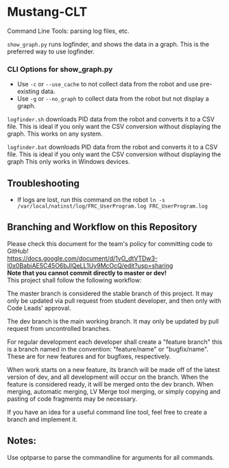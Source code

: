 # Mustang-CLT
Command Line Tools: parsing log files, etc.

`show_graph.py` runs logfinder, and shows the data in a graph. This is the preferred way to use logfinder. 

### CLI Options for show_graph.py
- Use `-c` or `--use_cache` to not collect data from the robot and use pre-existing data.
- Use `-g` or `--no_graph` to collect data from the robot but not display a graph.

`logfinder.sh` downloads PID data from the robot and converts it to a CSV file. This is ideal if you only want the CSV conversion without displaying the graph. This works on any system.

`logfinder.bat` downloads PID data from the robot and converts it to a CSV file. This is ideal if you only want the CSV conversion without displaying the graph This only works in Windows devices.

## Troubleshooting
- If logs are lost, run this command on the robot
`ln -s /var/local/natinst/log/FRC_UserProgram.log FRC_UserProgram.log`

## Branching and Workflow on this Repository<br/>
Please check this document for the team's policy for committing code to GitHub!<br/>
https://docs.google.com/document/d/1vO_dtVTDw3-l0x0BabiAE5C45O6bJlQeLL1Uy9McOcQ/edit?usp=sharing <br/>
**Note that you cannot commit directly to master or dev!**<br/>
This project shall follow the following workflow:<br/>

The master branch is considered the stable branch of this project. It may only be updated via pull request from student developer, and then only with Code Leads' approval.<br/>

The dev branch is the main working branch. It may only be updated by pull request from uncontrolled branches.<br/>

For regular development each developer shall create a "feature branch" this is a branch named in the convention: "feature/name" or "bugfix/name". These are for new features and for bugfixes, respectively.<br/>

When work starts on a new feature, its branch will be made off of the latest version of dev, and all development will occur on the branch. When the feature is considered ready, it will be merged onto the dev branch. When merging, automatic merging, LV Merge tool merging, or simply copying and pasting of code fragments may be necessary.

If you have an idea for a useful command line tool, feel free to create a branch and implement it.

## Notes:
Use optparse to parse the commandline for arguments for all commands.

